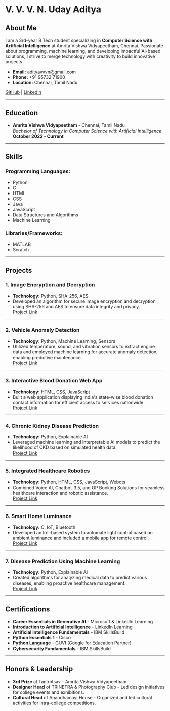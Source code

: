 # V. V. V. N. Uday Aditya

## About Me
I am a 3rd-year B.Tech student specializing in **Computer Science with Artificial Intelligence** at Amrita Vishwa Vidyapeetham, Chennai. Passionate about programming, machine learning, and developing impactful AI-based solutions, I strive to merge technology with creativity to build innovative projects.

- **Email:** adityavvvn@gmail.com  
- **Phone:** +91 95732 71900  
- **Location:** Chennai, Tamil Nadu  

[GitHub](#) | [LinkedIn](#)

---

## Education
- **Amrita Vishwa Vidyapeetham** - Chennai, Tamil Nadu  
  *Bachelor of Technology in Computer Science with Artificial Intelligence*  
  **October 2022 - Current** 

---

## Skills
### Programming Languages:
- Python
- C
- HTML
- CSS
- Java
- JavaScript
- Data Structures and Algorithms
- Machine Learning  

### Libraries/Frameworks:
- MATLAB
- Scratch  

---

## Projects

### 1. Image Encryption and Decryption
- **Technology:** Python, SHA-256, AES  
- Developed an algorithm for secure image encryption and decryption using SHA-256 and AES to ensure data integrity and privacy.  
[Project Link](#)

---

### 2. Vehicle Anomaly Detection
- **Technology:** Python, Machine Learning, Sensors  
- Utilized temperature, sound, and vibration sensors to extract engine data and employed machine learning for accurate anomaly detection, enabling predictive maintenance.  
[Project Link](#)

---

### 3. Interactive Blood Donation Web App
- **Technology:** HTML, CSS, JavaScript  
- Built a web application displaying India's state-wise blood donation contact information for efficient access to services nationwide.  
[Project Link](#)

---

### 4. Chronic Kidney Disease Prediction
- **Technology:** Python, Explainable AI  
- Leveraged machine learning and interpretable AI models to predict the likelihood of CKD based on simulated health data.  
[Project Link](#)

---

### 5. Integrated Healthcare Robotics
- **Technology:** Python, HTML, CSS, JavaScript, Webots  
- Combined Voice AI, Chatbot-3.5, and OP Booking Solutions for seamless healthcare interaction and robotic assistance.  
[Project Link](#)

---

### 6. Smart Home Luminance
- **Technology:** C, IoT, Bluetooth  
- Developed an IoT-based system to automate light control based on ambient luminance and included a mobile app for remote control.  
[Project Link](#)

---

### 7. Disease Prediction Using Machine Learning
- **Technology:** Python, Explainable AI  
- Created algorithms for analyzing medical data to predict various diseases, enabling proactive healthcare management.  
[Project Link](#)

---

## Certifications
- **Career Essentials in Generative AI** - Microsoft & LinkedIn Learning  
- **Introduction to Artificial Intelligence** - LinkedIn Learning  
- **Artificial Intelligence Fundamentals** - IBM SkillsBuild  
- **Python Essentials 1** - Cisco  
- **Python Language** - GUVI (Google for Education Partner)  
- **Cybersecurity Fundamentals** - IBM SkillsBuild  

---

## Honors & Leadership
- **3rd Prize** at Tantrotsav - Amrita Vishwa Vidyapeetham  
- **Designer Head** of TRINETRA & Photography Club - Led design initiatives for college events and exhibitions.  
- **Cultural Head** of Anandhamayi House - Organized and led cultural activities for intra-college competitions.  
